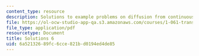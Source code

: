 ```yaml
---
content_type: resource
description: Solutions to example problems on diffusion from continuous point sources.
file: https://ol-ocw-studio-app-qa.s3.amazonaws.com/courses/1-061-transport-processes-in-the-environment-fall-2008/6a52132689fc6cce821bd0194ed4de85_solutions6.pdf
file_type: application/pdf
resourcetype: Document
title: Solutions 6
uid: 6a521326-89fc-6cce-821b-d0194ed4de85
---
```

